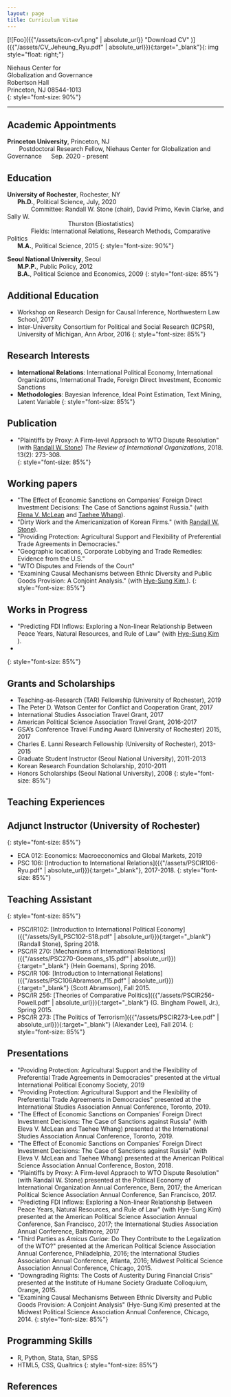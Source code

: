 ```yaml
---
layout: page
title: Curriculum Vitae
---
```


[![Foo]({{"/assets/icon-cv1.png" | absolute_url}} "Download CV" )]({{"/assets/CV_Jeheung_Ryu.pdf" | absolute_url}}){:target="_blank"}{: img style="float: right;"}

Niehaus Center for <br />
Globalization and Governance <br />
Robertson Hall <br />
Princeton, NJ 08544-1013 <br />
{: style="font-size: 90%"}

            

<hr>

## **Academic Appointments**

**Princeton University**, Princeton, NJ <br />
&nbsp;&nbsp;&nbsp;&nbsp;&nbsp;&nbsp; Postdoctoral Research Fellow, Niehaus Center for Globalization and Governance &emsp; Sep. 2020 - present

## **Education** 

**University of Rochester**, Rochester, NY <br />
&nbsp;&nbsp;&nbsp;&nbsp;&nbsp;&nbsp;**Ph.D.**, Political Science,   July, 2020 <br />
&nbsp;&nbsp;&nbsp;&nbsp;&nbsp;&nbsp;&nbsp;&nbsp;&nbsp;&nbsp;&nbsp;&nbsp;&nbsp;&nbsp;Committee: Randall W. Stone (chair), David Primo, Kevin Clarke, and Sally W.<br />  &nbsp;&nbsp;&nbsp;&nbsp;&nbsp;&nbsp;&nbsp;&nbsp;&nbsp;&nbsp;&nbsp;&nbsp;&nbsp;&nbsp;&nbsp;&nbsp;&nbsp;&nbsp;&nbsp;&nbsp;&nbsp;&nbsp;&nbsp;&nbsp;&nbsp;&nbsp;&nbsp;&nbsp;&nbsp;&nbsp;&nbsp;&nbsp;&nbsp;&nbsp;&nbsp; Thurston (Biostatistics) <br />
&nbsp;&nbsp;&nbsp;&nbsp;&nbsp;&nbsp;&nbsp;&nbsp;&nbsp;&nbsp;&nbsp;&nbsp;&nbsp;&nbsp;Fields: International Relations, Research Methods, Comparative Politics  <br />
&nbsp;&nbsp;&nbsp;&nbsp;&nbsp;&nbsp;**M.A.**, Political Science, 2015
{: style="font-size: 90%"}

**Seoul National University**, Seoul <br />
&nbsp;&nbsp;&nbsp;&nbsp;&nbsp;&nbsp;**M.P.P.**, Public Policy, 2012<br />
&nbsp;&nbsp;&nbsp;&nbsp;&nbsp;&nbsp;**B.A.**, Political Science and Economics, 2009
{: style="font-size: 85%"}

## **Additional Education** 

- Workshop on Research Design for Causal Inference, Northwestern Law School, 2017 <br />
- Inter-University Consortium for Political and Social Research (ICPSR), University of Michigan, Ann Arbor, 2016
{: style="font-size: 85%"}

## **Research Interests** 
- **International Relations**: International Political Economy, International Organizations, International Trade, Foreign Direct Investment, Economic Sanctions <br />
- **Methodologies**: Bayesian Inference, Ideal Point Estimation, Text Mining, Latent Variable
{: style="font-size: 85%"}

## **Publication** 
- "Plaintiffs by Proxy: A Firm-level Appraoch to WTO Dispute Resolution" (with <a href="http://www.sas.rochester.edu/psc/stone/index.html" target="_blank">Randall W. Stone</a>) *The Review of International Organizations*, 2018. 13(2): 273-308. <br />
{: style="font-size: 85%"}

## **Working papers**

- "The Effect of Economic Sanctions on Companies’ Foreign Direct Investment Decisions: The Case of Sanctions against Russia." (with <a href="https://elenamclean.weebly.com/" target="_blank">Elena V. McLean</a> and <a href="https://yonsei.academia.edu/TaeheeWhang" target="_blank">Taehee Whang</a>).
- "Dirty Work and the Americanization of Korean Firms." (with <a href="http://www.sas.rochester.edu/psc/stone/index.html" target="_blank">Randall W. Stone</a>).
- "Providing Protection: Agricultural Support and Flexibility of Preferential Trade Agreements in Democracies."
- "Geographic locations, Corporate Lobbying and Trade Remedies: Evidence from the U.S."
- "WTO Disputes and Friends of the Court"
- "Examining Causal Mechanisms between Ethnic Diversity and Public Goods Provision: A Conjoint Analysis." (with <a href="http://www.hyesungkim.org/" target="_blank">Hye-Sung Kim </a>).
{: style="font-size: 85%"}

## **Works in Progress**

- "Predicting FDI Inflows: Exploring a Non-linear Relationship Between Peace Years, Natural Resources, and Rule of Law" (with <a href="http://www.hyesungkim.org/" target="_blank">Hye-Sung Kim </a>).
- 
{: style="font-size: 85%"}

## **Grants and Scholarships** 
- Teaching-as-Research (TAR) Fellowship (University of Rochester), 2019
- The Peter D. Watson Center for Conflict and Cooperation Grant, 2017
- International Studies Association Travel Grant, 2017
- American Political Science Association Travel Grant, 2016-2017
- GSA’s Conference Travel Funding Award (University of Rochester) 2015, 2017
- Charles E. Lanni Research Fellowship (University of Rochester), 2013-2015
- Graduate Student Instructor (Seoul National University), 2011-2013
- Korean Research Foundation Scholarship, 2010-2011
- Honors Scholarships (Seoul National University), 2008
{: style="font-size: 85%"}

## **Teaching Experiences** 

## Adjunct Instructor (University of Rochester)
{: style="font-size: 85%"}

- ECA 012: Economics: Macroeconomics and Global Markets, 2019
- PSC 106: [Introduction to International Relations]({{"/assets/PSCIR106-Ryu.pdf" | absolute_url}}){:target="_blank"}, 2017-2018.
{: style="font-size: 85%"}

## Teaching Assistant
{: style="font-size: 85%"}

- PSC/IR102: [Introduction to International Political Economy]({{"/assets/Syll_PSC102-S18.pdf" | absolute_url}}){:target="_blank"} (Randall Stone), Spring 2018.
- PSC/IR 270: [Mechanisms of International Relations]({{"/assets/PSC270-Goemans_s15.pdf" | absolute_url}}){:target="_blank"} (Hein Goemans), Spring 2016.
- PSC/IR 106: [Introduction to International Relations]({{"/assets/PSC106Abramson_f15.pdf" | absolute_url}}){:target="_blank"} (Scott Abramson), Fall 2015.
- PSC/IR 256: [Theories of Comparative Politics]({{"/assets/PSCIR256-Powell.pdf" | absolute_url}}){:target="_blank"} (G. Bingham Powell, Jr.), Spring 2015.
- PSC/IR 273: [The Politics of Terrorism]({{"/assets/PSCIR273-Lee.pdf" | absolute_url}}){:target="_blank"} (Alexander Lee), Fall 2014.
{: style="font-size: 85%"}

## **Presentations** 
- "Providing Protection: Agricultural Support and the Flexibility of Preferential Trade Agreements in Democracies" presented at the virtual International Political Economy Society, 2019
- "Providing Protection: Agricultural Support and the Flexibility of Preferential Trade Agreements in Democracies" presented at the International Studies Association Annual Conference, Toronto, 2019.
- "The Effect of Economic Sanctions on Companies’ Foreign Direct Investment Decisions: The Case of Sanctions against Russia" (with Eleva V. McLean and Taehee Whang) presented at the International Studies Association Annual Conference, Toronto, 2019.
- "The Effect of Economic Sanctions on Companies’ Foreign Direct Investment Decisions: The Case of Sanctions against Russia" (with Eleva V. McLean and Taehee Whang) presented at the American Political Science Association Annual Conference, Boston, 2018.
- "Plaintiffs by Proxy: A Firm-level Appraoch to WTO Dispute Resolution" (with Randall W. Stone) presented at the Political Economy of International Organization Annual Conference, Bern, 2017; the American Political Science Association Annual Conference, San Francisco, 2017.
- "Predicting FDI Inflows: Exploring a Non-linear Relationship Between Peace Years, Natural Resources, and Rule of Law" (with Hye-Sung Kim) presented at the American Political Science Association Annual Conference, San Francisco, 2017; the International Studies Association Annual Conference, Baltimore, 2017
- "Third Parties as *Amicus Curiae*: Do They Contribute to the Legalization of the WTO?" presented at the American Political Science Association Annual Conference, Philadelphia, 2016; the International Studies Association Annual Conference, Atlanta, 2016; Midwest Political Science Association Annual Conference, Chicago, 2015.
- "Downgrading Rights: The Costs of Austerity During Financial Crisis" presented at the Institute of Humane Society Graduate Colloquium, Orange, 2015.
- "Examining Causal Mechanisms Between Ethnic Diversity and Public Goods Provision: A Conjoint Analysis" (Hye-Sung Kim) presented at the Midwest Political Science Association Annual Conference, Chicago, 2014.
{: style="font-size: 85%"}

## **Programming Skills** 
- R, Python, Stata, Stan, SPSS
- HTML5, CSS, Qualtrics
{: style="font-size: 85%"}

## **References** 